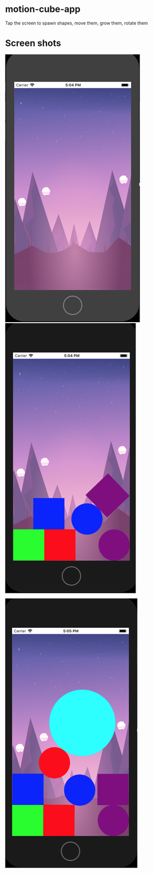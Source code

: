 # motion-cube-app
Tap the screen to spawn shapes, move them, grow them, rotate them

# Screen shots
![screenshot](/screenshots/screenshot1.png?raw=true) ![screenshot](/screenshots/screenshot2.png?raw=true)

![screenshot](/screenshots/screenshot3.png?raw=true)
